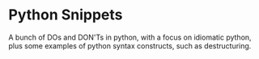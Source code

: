 # Python Snippets

A bunch of DOs and DON'Ts in python, with a focus on idiomatic python, plus some examples of python syntax constructs, such as destructuring.
